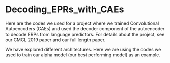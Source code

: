 # Decoding_EPRs_with_CAEs
Here are the codes we used for a project where we trained Convolutional Autoencoders (CAEs) and used the decoder component of the autoencoder to decode ERPs from language predictors. For details about the project, see our CMCL 2019 paper and our full length paper. 

We have explored different architectures. Here we are using the codes we used to train our alpha model (our best performing model) as an example. 


